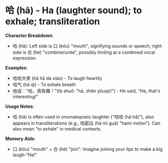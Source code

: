 # **哈 (hā) - Ha (laughter sound); to exhale; transliteration**

**Character Breakdown**:  
- 哈 (hā): Left side is 口 (kǒu) "mouth", signifying sounds or speech; right side is 合 (hé) "combine/unite", possibly hinting at a combined vocal expression.

**Examples**:  
- 哈哈大笑 (hā hā dà xiào) - To laugh heartily  
- 哈气 (hā qì) - To exhale breath  
- 他说：“哈，真有趣！”(tā shuō: "hā, zhēn yǒuqù!") - He said, "Ha, that's interesting!"

**Usage Notes**:  
- 哈 (hā) is often used in onomatopoeic laughter ("哈哈 (hā hā)"), also appears in transliterations (e.g., 哈密瓜 (hā mì guā) "hami melon"). Can also mean "to exhale" in medical contexts.

**Memory Aids**:  
- 口 (kǒu) "mouth" + 合 (hé) "join": Imagine joining your lips to make a big laugh-“Ha!”